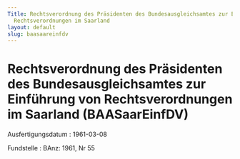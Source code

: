 ```yaml
---
Title: Rechtsverordnung des Präsidenten des Bundesausgleichsamtes zur Einführung von
  Rechtsverordnungen im Saarland
layout: default
slug: baasaareinfdv
---
```


# Rechtsverordnung des Präsidenten des Bundesausgleichsamtes zur Einführung von Rechtsverordnungen im Saarland (BAASaarEinfDV)

Ausfertigungsdatum
:   1961-03-08

Fundstelle
:   BAnz: 1961, Nr 55

